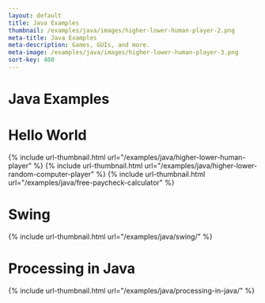 ```yaml
---
layout: default
title: Java Examples
thumbnail: /examples/java/images/higher-lower-human-player-2.png
meta-title: Java Examples
meta-description: Games, GUIs, and more.
meta-image: /examples/java/images/higher-lower-human-player-3.png
sort-key: 400
---
```


# Java Examples


# Hello World

{% include url-thumbnail.html url="/examples/java/higher-lower-human-player" %}
{% include url-thumbnail.html url="/examples/java/higher-lower-random-computer-player" %}
{% include url-thumbnail.html url="/examples/java/free-paycheck-calculator" %}

# Swing

{% include url-thumbnail.html url="/examples/java/swing/" %}

# Processing in Java

{% include url-thumbnail.html url="/examples/java/processing-in-java/" %}